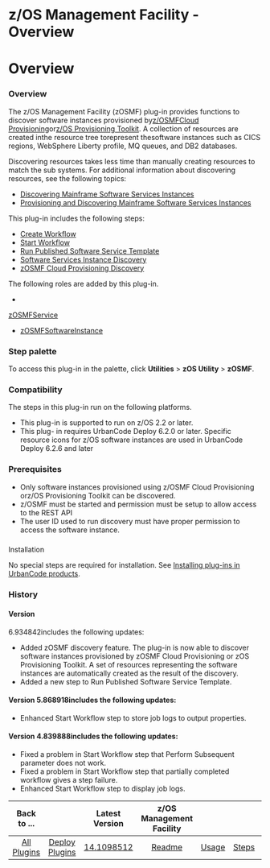 
z/OS Management Facility - Overview
===================================

# Overview



### Overview




 


The z/OS Management Facility (zOSMF) plug-in provides functions to discover software instances 
provisioned by[z/OSMFCloud Provisioning](https://www.ibm.com/systems/z/os/zos/features/zosmf/)or[z/OS Provisioning 
Toolkit](https://developer.ibm.com/mainframe/products/zospt/). A collection of resources are created inthe resource tree
 torepresent thesoftware instances such as CICS regions, WebSphere Liberty profile, MQ queues, and DB2 databases.



Discovering resources takes less time than manually creating resources to match the sub systems. For additional 
information about discovering resources, see the following topics:


* [Discovering Mainframe Software Services 
Instances](#discovering-mainframe-software-services-instances)
* [Provisioning and Discovering Mainframe Software 
Services Instances](#provisioning-discovering-mainframe-software-services-instances)


This plug-in includes the 
following steps:


* [Create Workflow](#create_workflow)
* [Start Workflow](#start_workflow)
* [Run Published Software 
Service Template](#run_published_software_service_template)
* [Software Services Instance 
Discovery](#software_services_instance_discovery)
* [zOSMF Cloud Provisioning 
Discovery](#zosmf_cloud_provisioning_discovery)


The following roles are added by this plug-in.


* 
[zOSMFService](#zosmfservice_role)
* [zOSMFSoftwareInstance](#zosmfsoftwareinstance_role)



### Step palette


To 
access this plug-in in the palette, click **Utilities** > **zOS Utility** > **zOSMF**.


### Compatibility


The steps 
in this plug-in run on the following platforms.


* This plug-in is supported to run on z/OS 2.2 or later.
* This plug-
in requires UrbanCode Deploy 6.2.0 or later. Specific resource icons for z/OS software instances are used in UrbanCode 
Deploy 6.2.6 and later


### Prerequisites


* Only software instances provisioned using z/OSMF Cloud Provisioning 
orz/OS Provisioning Toolkit can be discovered.
* z/OSMF must be started and permission must be setup to allow access to 
the REST API
* The user ID used to run discovery must have proper permission to access the software instance.


### 
Installation


No special steps are required for installation. See [Installing plug-ins in UrbanCode 
products](https://www.urbancode.com/resource/installing-plug-ins-in-urbancode-products/).


### History


#### Version 
6.934842includes the following updates:


* Added zOSMF discovery feature. The plug-in is now able to discover software 
instances provisioned by zOSMF Cloud Provisioning or zOS Provisioning Toolkit. A set of resources representing the 
software instances are automatically created as the result of the discovery.
* Added a new step to Run Published 
Software Service Template.


#### Version 5.868918includes the following updates:


* Enhanced Start Workflow step to 
store job logs to output properties.


#### Version 4.839888includes the following updates:


* Fixed a problem in Start
 Workflow step that Perform Subsequent parameter does not work.
* Fixed a problem in Start Workflow step that partially 
completed workflow gives a step failure.
* Enhanced Start Workflow step to display job logs.


|Back to ...||Latest Version|z/OS Management Facility ||||
| :---: | :---: | :---: | :---: | :---: | :---: | :---: |
|[All Plugins](../../index.md)|[Deploy Plugins](../README.md)|[14.1098512](https://raw.githubusercontent.com/UrbanCode/IBM-UCD-PLUGINS/main/files/zosmf/zosmf-14.1098512.zip)|[Readme](README.md)|[Usage](usage.md)|[Steps](steps.md)|[Downloads](downloads.md)|
